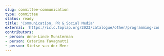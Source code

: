```yaml
---
slug: committee-communication
type: committee
status: ready
title: 'Communication, PR & Social Media'
external: 'https://iclc.toplap.org/2023/catalogue/other/programming-committee.html'
contributors:
- person: Anne-Linde Munsterman
- person: Caterina Tavagnutti
- person: Sietse van der Meer
---
```

